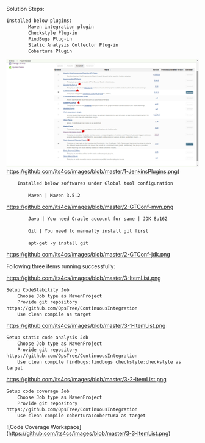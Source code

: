

Solution Steps:

    Installed below plugins:
            Maven integration plugin
            Checkstyle Plug-in
            FindBugs Plug-in
            Static Analysis Collector Plug-in
            Cobertura Plugin

![Jenkins Plugin](https://github.com/its4cs/images/blob/master/1-JenkinsPlugins.png)https://github.com/its4cs/images/blob/master/1-JenkinsPlugins.png)

        Installed below softwares under Global tool configuration

            Maven | Maven 3.5.2

https://github.com/its4cs/images/blob/master/2-GTConf-mvn.png

            Java | You need Oracle account for same | JDK 8u162

            Git | You need to manually install git first

            apt-get -y install git

https://github.com/its4cs/images/blob/master/2-GTConf-jdk.png

Following three items running successfully:

 https://github.com/its4cs/images/blob/master/3-ItemList.png

    Setup CodeStability Job
        Choose Job type as MavenProject
        Provide git repository https://github.com/OpsTree/ContinuousIntegration
        Use clean compile as target

https://github.com/its4cs/images/blob/master/3-1-ItemList.png


    Setup static code analysis Job
        Choose Job type as MavenProject
        Provide git repository https://github.com/OpsTree/ContinuousIntegration
        Use clean compile findbugs:findbugs checkstyle:checkstyle as target

https://github.com/its4cs/images/blob/master/3-2-ItemList.png


    Setup code coverage Job
        Choose Job type as MavenProject
        Provide git repository https://github.com/OpsTree/ContinuousIntegration
        Use clean compile cobertura:cobertura as target
![Code Coverage Workspace]
(https://github.com/its4cs/images/blob/master/3-3-ItemList.png)

